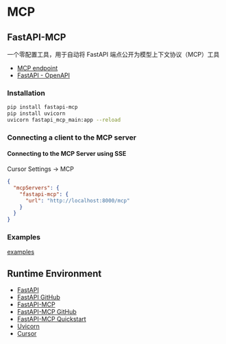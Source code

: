 # MCP

## FastAPI-MCP
一个零配置工具，用于自动将 FastAPI 端点公开为模型上下文协议（MCP）工具
- [MCP endpoint](http://127.0.0.1:8000/mcp)
- [FastAPI - OpenAPI](http://127.0.0.1:8000/docs)

### Installation
```sh
pip install fastapi-mcp
pip install uvicorn
uvicorn fastapi_mcp_main:app --reload
```

### Connecting a client to the MCP server
#### Connecting to the MCP Server using SSE
Cursor Settings -> MCP
```json
{
  "mcpServers": {
    "fastapi-mcp": {
      "url": "http://localhost:8000/mcp"
    }
  }
}
```

### Examples
[examples](https://github.com/tadata-org/fastapi_mcp/blob/main/examples)

## Runtime Environment
- [FastAPI](https://fastapi.tiangolo.com/zh/)
- [FastAPI GitHub](https://github.com/fastapi/fastapi)
- [FastAPI-MCP](https://fastapi-mcp.tadata.com/)
- [FastAPI-MCP GitHub](https://github.com/tadata-org/fastapi_mcp)
- [FastAPI-MCP Quickstart](https://fastapi-mcp.tadata.com/getting-started/quickstart)
- [Uvicorn](https://www.uvicorn.org/)
- [Cursor](https://www.cursor.com/cn)